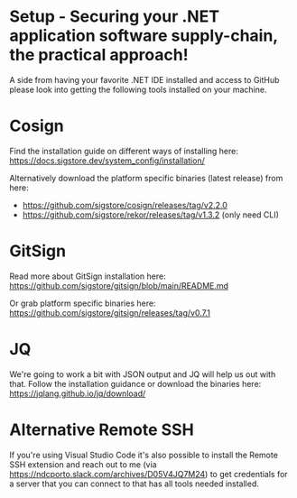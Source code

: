 # Setup - Securing your .NET application software supply-chain, the practical approach! 

A side from having your favorite .NET IDE installed and access to GitHub please look into getting the following tools installed on your machine. 

# Cosign

Find the installation guide on different ways of installing here: https://docs.sigstore.dev/system_config/installation/ 

Alternatively download the platform specific binaries (latest release) from here:

- https://github.com/sigstore/cosign/releases/tag/v2.2.0
- https://github.com/sigstore/rekor/releases/tag/v1.3.2 (only need CLI)

# GitSign
Read more about GitSign installation here: https://github.com/sigstore/gitsign/blob/main/README.md

Or grab platform specific binaries here: https://github.com/sigstore/gitsign/releases/tag/v0.7.1

# JQ

We're going to work a bit with JSON output and JQ will help us out with that. 
Follow the installation guidance or download the binaries here: https://jqlang.github.io/jq/download/

# Alternative Remote SSH

If you're using Visual Studio Code it's also possible to install the Remote SSH extension and reach out to me (via https://ndcporto.slack.com/archives/D05V4JQ7M24) to get credentials for a server that you can connect to that has all tools needed installed. 
